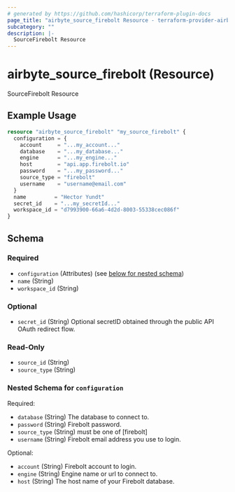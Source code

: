 ```yaml
---
# generated by https://github.com/hashicorp/terraform-plugin-docs
page_title: "airbyte_source_firebolt Resource - terraform-provider-airbyte"
subcategory: ""
description: |-
  SourceFirebolt Resource
---
```


# airbyte_source_firebolt (Resource)

SourceFirebolt Resource

## Example Usage

```terraform
resource "airbyte_source_firebolt" "my_source_firebolt" {
  configuration = {
    account     = "...my_account..."
    database    = "...my_database..."
    engine      = "...my_engine..."
    host        = "api.app.firebolt.io"
    password    = "...my_password..."
    source_type = "firebolt"
    username    = "username@email.com"
  }
  name         = "Hector Yundt"
  secret_id    = "...my_secretId..."
  workspace_id = "d7993900-66a6-4d2d-8003-55338cec086f"
}
```

<!-- schema generated by tfplugindocs -->
## Schema

### Required

- `configuration` (Attributes) (see [below for nested schema](#nestedatt--configuration))
- `name` (String)
- `workspace_id` (String)

### Optional

- `secret_id` (String) Optional secretID obtained through the public API OAuth redirect flow.

### Read-Only

- `source_id` (String)
- `source_type` (String)

<a id="nestedatt--configuration"></a>
### Nested Schema for `configuration`

Required:

- `database` (String) The database to connect to.
- `password` (String) Firebolt password.
- `source_type` (String) must be one of [firebolt]
- `username` (String) Firebolt email address you use to login.

Optional:

- `account` (String) Firebolt account to login.
- `engine` (String) Engine name or url to connect to.
- `host` (String) The host name of your Firebolt database.


